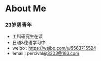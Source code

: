 # About Me


### 23岁男青年
* 工科研究生在读
* 日语&德语学习中
* weibo : https://weibo.com/u/5563715524
* email : percival@3303@163.com
